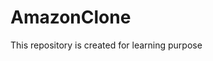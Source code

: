# AmazonClone
This repository is created for learning purpose



<!-- postman invitation : https://app.getpostman.com/join-team?invite_code=3c3b58256171c52221ade2e8f6da9534 -->